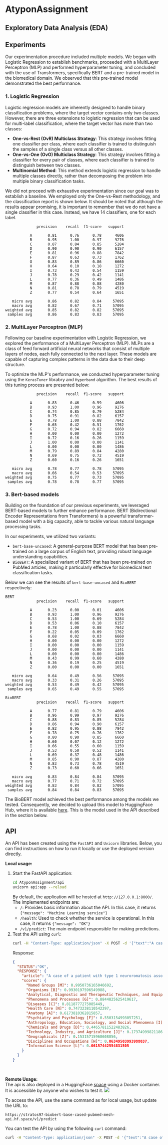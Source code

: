 # AtyponAssignment

## Exploratory Data Analysis (EDA)

## Experiments
Our experimentation procedure included multiple models. 
We began with Logistic Regression to establish benchmarks, 
proceeded with a MultiLayer Perceptron (MLP) and performed hyperparameter tuning, 
and concluded with the use of Transformers, specifically BERT and a pre-trained model in the biomedical domain. 
We observed that this pre-trained model demonstrated the best performance.

### 1. Logistic Regression
Logistic regression models are inherently designed to handle binary classification problems, where the target vector contains only two classes. 
However, there are three extensions to logistic regression that can be used for multi-label classification, where the target vector has more than two classes:

* **One-vs-Rest (OvR) Multiclass Strategy**: This strategy involves fitting one classifier per class, where each classifier is trained to distinguish the samples of a single class versus all other classes.
* **One-vs-One (OvO) Multiclass Strategy**: This strategy involves fitting a classifier for every pair of classes, where each classifier is trained to distinguish between two classes.
* **Multinomial Method**: This method extends logistic regression to handle multiple classes directly, rather than decomposing the problem into multiple binary classification tasks.

We did not proceed with exhaustive experimentation since our goal was to establish a baseline. 
We employed only the One-vs-Rest methodology, and the classification report is shown below. 
It should be noted that although the results appear promising, it is important to remember that we do not have a single classifier in this case. 
Instead, we have 14 classifiers, one for each label.
```text
              precision    recall  f1-score   support

           A       0.81      0.76      0.78      4606
           B       0.95      1.00      0.97      9276
           C       0.87      0.84      0.85      5284
           D       0.90      0.90      0.90      6157
           E       0.81      0.96      0.88      7842
           F       0.87      0.63      0.73      1762
           G       0.83      0.89      0.86      6660
           H       0.64      0.10      0.18      1272
           I       0.73      0.43      0.54      1159
           J       0.78      0.29      0.42      1141
           L       0.77      0.36      0.49      1486
           M       0.87      0.88      0.88      4280
           N       0.81      0.78      0.79      4519
           Z       0.77      0.54      0.64      1651

   micro avg       0.86      0.82      0.84     57095
   macro avg       0.82      0.67      0.71     57095
weighted avg       0.85      0.82      0.82     57095
 samples avg       0.86      0.83      0.83     57095
```

### 2. MultiLayer Perceptron (MLP)
Following our baseline experimentation with Logistic Regression, we explored the performance of a MultiLayer Perceptron (MLP).
MLPs are a class of feed forward artificial neural networks that consist of multiple layers of nodes, each fully connected to the next layer. 
These models are capable of capturing complex patterns in the data due to their deep structure.

To optimize the MLP's performance, we conducted hyperparameter tuning using the ```KerasTuner``` librabry and ```Hyperband``` algorithm. 
The best results of this tuning process are presented below:
```text
              precision    recall  f1-score   support

           A       0.83      0.46      0.59      4606
           B       0.93      1.00      0.96      9276
           C       0.74      0.85      0.79      5284
           D       0.75      0.91      0.82      6157
           E       0.78      1.00      0.88      7842
           F       0.65      0.42      0.51      1762
           G       0.72      0.94      0.82      6660
           H       0.00      0.00      0.00      1272
           I       0.72      0.16      0.26      1159
           J       1.00      0.00      0.00      1141
           L       0.00      0.00      0.00      1486
           M       0.79      0.89      0.84      4280
           N       0.69      0.75      0.72      4519
           Z       0.60      0.16      0.26      1651

   micro avg       0.78      0.77      0.78     57095
   macro avg       0.66      0.54      0.53     57095
weighted avg       0.75      0.77      0.73     57095
 samples avg       0.78      0.78      0.77     57095
```

### 3. Bert-based models
Building on the foundation of our previous experiments, we leveraged BERT-based models to further enhance performance. 
BERT (Bidirectional Encoder Representations from Transformers) is a powerful transformer-based model with a big capacity, able to tackle various natural language processing tasks.

In our experiments, we utilized two variants:

* ```bert-base-uncased```: A general-purpose BERT model that has been pre-trained on a large corpus of English text, providing robust language understanding capabilities.
* ```BioBERT```: A specialized variant of BERT that has been pre-trained on PubMed articles, making it particularly effective for biomedical text classification tasks.

Below we can see the results of ```bert-base-uncased``` and ```BioBERT``` respectively:

```text
BERT
              precision    recall  f1-score   support

           A       0.23      0.00      0.01      4606
           B       0.93      1.00      0.96      9276
           C       0.53      1.00      0.69      5284
           D       0.53      0.06      0.10      6157
           E       0.78      1.00      0.88      7842
           F       0.22      0.05      0.09      1762
           G       0.68      0.02      0.03      6660
           H       0.00      0.00      0.00      1272
           I       0.00      0.00      0.00      1159
           J       0.00      0.00      0.00      1141
           L       0.00      0.00      0.00      1486
           M       0.43      0.99      0.60      4280
           N       0.36      0.19      0.25      4519
           Z       0.00      0.00      0.00      1651

   micro avg       0.64      0.49      0.56     57095
   macro avg       0.33      0.31      0.26     57095
weighted avg       0.53      0.49      0.42     57095
 samples avg       0.65      0.49      0.55     57095
```

```text
BioBERT
              precision    recall  f1-score   support

           A       0.77      0.81      0.79      4606
           B       0.96      0.99      0.97      9276
           C       0.88      0.83      0.85      5284
           D       0.86      0.94      0.90      6157
           E       0.82      0.95      0.88      7842
           F       0.78      0.75      0.76      1762
           G       0.80      0.90      0.85      6660
           H       0.60      0.07      0.12      1272
           I       0.66      0.55      0.60      1159
           J       0.53      0.50      0.52      1141
           L       0.69      0.37      0.48      1486
           M       0.85      0.90      0.87      4280
           N       0.83      0.73      0.78      4519
           Z       0.73      0.60      0.66      1651

   micro avg       0.83      0.84      0.84     57095
   macro avg       0.77      0.71      0.72     57095
weighted avg       0.83      0.84      0.82     57095
 samples avg       0.84      0.84      0.83     57095
```
The BioBERT model achieved the best performance among the models we tested. 
Consequently, we decided to upload this model to HuggingFace Hub, where it is available [here](https://huggingface.co/Stratos97/biobert-base-cased-PubMed-Mesh). 
This is the model used in the API described in the section below.

## API
An API has been created using the ```FastAPI``` and ```Uvicorn``` libraries. 
Below, you can find instructions on how to run it locally or use the deployed version directly.

**Local usage:**
1. Start the FastAPI application:
    ```bash
    cd AtyponAssignment/api
    uvicorn api:app --reload
    ```
    By default, the application will be hosted at ```http://127.0.0.1:8000/```. <br>
    The implemented endpoints are:
    * ```/```: Provides basic information about the API. In this case, it returns ```{"message": "Machine Learning service"}```
    * ```/health```: Used to check whether the service is operational. In this case, it returns ```{"message": "OK"}```
    * ```/v1/predict```: The main endpoint responsible for making predictions. 
2. Test the API using ```curl```:
    ```bash
    curl -H "Content-Type: application/json" -X POST -d '{"text":"A case of a patient with type 1 neuroromatosis associated with popliteal and coronary artery aneurysms is described in which cross-sectional\nimaging provided diagnostic information. The aim of this study was to compare the exercise intensity and competition load during Time Trial (TT),\nFlat (FL), Medium Mountain (MM) and High Mountain (HM) stages based heart rate (HR) and session rating of perceived exertion (RPE).METHODS:\nWe monitored both HR and RPE of 12 professional cyclists during two consecutive 21-day cycling races in order to analyze the exercise intensity and competition load (TRIMPHR and TRIMPRPE).\nRESULTS:The highest (P<0.05) mean HR was found in TT (169±2 bpm) versus those observed in FL (135±1 bpm), MM (139±3 bpm), HM (143±1 bpm)"}' http://127.0.0.1:8000/v1/predict
    ```
    Response:
    ```json
    {      
      "STATUS":"OK",
      "RESPONSE": {
        "article": "A case of a patient with type 1 neuroromatosis associated with popliteal and coronary artery aneurysms is described in which cross-sectional\nimaging provided diagnostic information. The aim of this study was to compare the exercise intensity and competition load during Time Trial (TT),\nFlat (FL), Medium Mountain (MM) and High Mountain (HM) stages based heart rate (HR) and session rating of perceived exertion (RPE).METHODS:\nWe monitored both HR and RPE of 12 professional cyclists during two consecutive 21-day cycling races in order to analyze the exercise intensity and competition load (TRIMPHR and TRIMPRPE).\nRESULTS:The highest (P<0.05) mean HR was found in TT (169±2 bpm) versus those observed in FL (135±1 bpm), MM (139±3 bpm), HM (143±1 bpm)",
        "scores": {
          "Named Groups [M]": 0.9950736165046692,
          "Organisms [B]": 0.9930197596549988,
          "Analytical, Diagnostic and Therapeutic Techniques, and Equipment [E]":0.8981314301490784,
          "Phenomena and Processes [G]": 0.8844825625419617,
          "Diseases [C]": 0.8118777275085449,
          "Health Care [N]": 0.7473238110542297,
          "Anatomy [A]": 0.6173810362815857,
          "Psychiatry and Psychology [F]": 0.5503154993057251,
          "Anthropology, Education, Sociology, and Social Phenomena [I]": 0.5282009243965149,
          "Chemicals and Drugs [D]": 0.44657811522483826,
          "Technology, Industry, and Agriculture [J]": 0.17374999821186066,
          "Geographicals [Z]": 0.15315715968608856,
          "Disciplines and Occupations [H]": 0.06349503993988037,
          "Information Science [L]": 0.06157442554831505
        }
      }
    }
    ```

<br>

**Remote Usage:** <br>
The api is also deployed in a HuggingFace [space](https://huggingface.co/spaces/Stratos97/biobert-base-cased-PubMed-Mesh-api) 
using a Docker container. It is accessible by anyone who wishes to test it.
![](output/HuggingFaceApi.png)

To access the API, use the same command as for local usage, but update the URL to: 
```text
https://stratos97-biobert-base-cased-pubmed-mesh-api.hf.space/v1/predict
```
You can test the API by using the following ```curl``` command: 
```bash
curl -H "Content-Type: application/json" -X POST -d '{"text":"A case of a patient with type 1 neuroromatosis associated with popliteal and coronary artery aneurysms is described in which cross-sectional\nimaging provided diagnostic information. The aim of this study was to compare the exercise intensity and competition load during Time Trial (TT),\nFlat (FL), Medium Mountain (MM) and High Mountain (HM) stages based heart rate (HR) and session rating of perceived exertion (RPE).METHODS:\nWe monitored both HR and RPE of 12 professional cyclists during two consecutive 21-day cycling races in order to analyze the exercise intensity and competition load (TRIMPHR and TRIMPRPE).\nRESULTS:The highest (P<0.05) mean HR was found in TT (169±2 bpm) versus those observed in FL (135±1 bpm), MM (139±3 bpm), HM (143±1 bpm)"}' https://stratos97-biobert-base-cased-pubmed-mesh-api.hf.space/v1/predict
```
